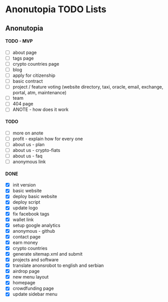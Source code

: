 # Anonutopia TODO Lists

## Anonutopia

#### TODO - MVP

- [ ] about page
- [ ] tags page
- [ ] crypto countries page
- [ ] blog
- [ ] apply for citizenship
- [ ] basic contract
- [ ] project / feature voting (website directory, taxi, oracle, email, exchange, portal, atm, maintenance)
- [ ] team
- [ ] 404 page
- [ ] ANOTE - how does it work

#### TODO

- [ ] more on anote
- [ ] profit - explain how for every one
- [ ] about us - plan
- [ ] about us - crypto-fiats
- [ ] about us - faq
- [ ] anonymous link

#### DONE

- [x] init version
- [x] basic website
- [x] deploy basic website
- [x] deploy script
- [x] update logo
- [x] fix facebook tags
- [x] wallet link
- [x] setup google analytics
- [x] anonymous - github
- [x] contact page
- [x] earn money
- [x] crypto countries
- [x] generate sitemap.xml and submit
- [x] projects and software
- [x] translate anonsrobot to english and serbian
- [x] airdrop page
- [x] new menu layout
- [x] homepage
- [x] crowdfunding page
- [x] update sidebar menu
